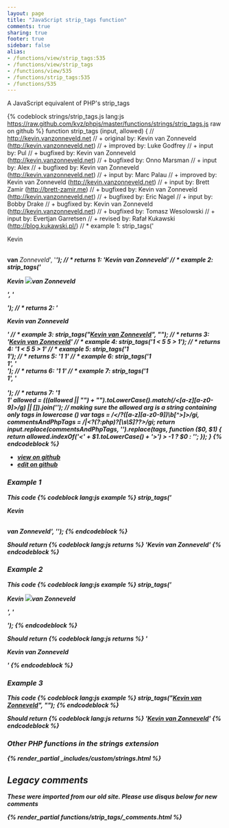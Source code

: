 ```yaml
---
layout: page
title: "JavaScript strip_tags function"
comments: true
sharing: true
footer: true
sidebar: false
alias:
- /functions/view/strip_tags:535
- /functions/view/strip_tags
- /functions/view/535
- /functions/strip_tags:535
- /functions/535
---
```

<!-- Generated by Rakefile:build -->
A JavaScript equivalent of PHP's strip_tags

{% codeblock strings/strip_tags.js lang:js https://raw.github.com/kvz/phpjs/master/functions/strings/strip_tags.js raw on github %}
function strip_tags (input, allowed) {
  // http://kevin.vanzonneveld.net
  // +   original by: Kevin van Zonneveld (http://kevin.vanzonneveld.net)
  // +   improved by: Luke Godfrey
  // +      input by: Pul
  // +   bugfixed by: Kevin van Zonneveld (http://kevin.vanzonneveld.net)
  // +   bugfixed by: Onno Marsman
  // +      input by: Alex
  // +   bugfixed by: Kevin van Zonneveld (http://kevin.vanzonneveld.net)
  // +      input by: Marc Palau
  // +   improved by: Kevin van Zonneveld (http://kevin.vanzonneveld.net)
  // +      input by: Brett Zamir (http://brett-zamir.me)
  // +   bugfixed by: Kevin van Zonneveld (http://kevin.vanzonneveld.net)
  // +   bugfixed by: Eric Nagel
  // +      input by: Bobby Drake
  // +   bugfixed by: Kevin van Zonneveld (http://kevin.vanzonneveld.net)
  // +   bugfixed by: Tomasz Wesolowski
  // +      input by: Evertjan Garretsen
  // +    revised by: Rafał Kukawski (http://blog.kukawski.pl/)
  // *     example 1: strip_tags('<p>Kevin</p> <br /><b>van</b> <i>Zonneveld</i>', '<i><b>');
  // *     returns 1: 'Kevin <b>van</b> <i>Zonneveld</i>'
  // *     example 2: strip_tags('<p>Kevin <img src="someimage.png" onmouseover="someFunction()">van <i>Zonneveld</i></p>', '<p>');
  // *     returns 2: '<p>Kevin van Zonneveld</p>'
  // *     example 3: strip_tags("<a href='http://kevin.vanzonneveld.net'>Kevin van Zonneveld</a>", "<a>");
  // *     returns 3: '<a href='http://kevin.vanzonneveld.net'>Kevin van Zonneveld</a>'
  // *     example 4: strip_tags('1 < 5 5 > 1');
  // *     returns 4: '1 < 5 5 > 1'
  // *     example 5: strip_tags('1 <br/> 1');
  // *     returns 5: '1  1'
  // *     example 6: strip_tags('1 <br/> 1', '<br>');
  // *     returns 6: '1  1'
  // *     example 7: strip_tags('1 <br/> 1', '<br><br/>');
  // *     returns 7: '1 <br/> 1'
  allowed = (((allowed || "") + "").toLowerCase().match(/<[a-z][a-z0-9]*>/g) || []).join(''); // making sure the allowed arg is a string containing only tags in lowercase (<a><b><c>)
  var tags = /<\/?([a-z][a-z0-9]*)\b[^>]*>/gi,
    commentsAndPhpTags = /<!--[\s\S]*?-->|<\?(?:php)?[\s\S]*?\?>/gi;
  return input.replace(commentsAndPhpTags, '').replace(tags, function ($0, $1) {
    return allowed.indexOf('<' + $1.toLowerCase() + '>') > -1 ? $0 : '';
  });
}
{% endcodeblock %}

 - [view on github](https://github.com/kvz/phpjs/blob/master/functions/strings/strip_tags.js)
 - [edit on github](https://github.com/kvz/phpjs/edit/master/functions/strings/strip_tags.js)

### Example 1
This code
{% codeblock lang:js example %}
strip_tags('<p>Kevin</p> <br /><b>van</b> <i>Zonneveld</i>', '<i><b>');
{% endcodeblock %}

Should return
{% codeblock lang:js returns %}
'Kevin <b>van</b> <i>Zonneveld</i>'
{% endcodeblock %}

### Example 2
This code
{% codeblock lang:js example %}
strip_tags('<p>Kevin <img src="someimage.png" onmouseover="someFunction()">van <i>Zonneveld</i></p>', '<p>');
{% endcodeblock %}

Should return
{% codeblock lang:js returns %}
'<p>Kevin van Zonneveld</p>'
{% endcodeblock %}

### Example 3
This code
{% codeblock lang:js example %}
strip_tags("<a href='http://kevin.vanzonneveld.net'>Kevin van Zonneveld</a>", "<a>");
{% endcodeblock %}

Should return
{% codeblock lang:js returns %}
'<a href='http://kevin.vanzonneveld.net'>Kevin van Zonneveld</a>'
{% endcodeblock %}


### Other PHP functions in the strings extension
{% render_partial _includes/custom/strings.html %}
## Legacy comments
These were imported from our old site. Please use disqus below for new comments
<div style="overflow-y: scroll; max-height: 500px;">
{% render_partial functions/strip_tags/_comments.html %}
</div>
